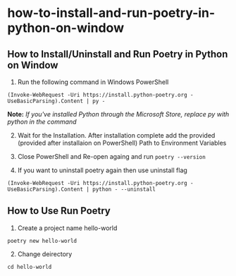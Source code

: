 # how-to-install-and-run-poetry-in-python-on-window

## How to Install/Uninstall and Run Poetry in Python on Window

1. Run the following command in Windows PowerShell

```
(Invoke-WebRequest -Uri https://install.python-poetry.org -UseBasicParsing).Content | py -
```

**Note:** _If you've installed Python through the Microsoft Store, replace py with python in the command_

2. Wait for the Installation. After installation complete add the provided (provided after installaion on PowerShell) Path to Environment Variables

3. Close PowerShell and Re-open againg and run
   `poetry --version`

4. If you want to uninstall poetry again then use uninstall flag

```
(Invoke-WebRequest -Uri https://install.python-poetry.org -UseBasicParsing).Content | python - --uninstall
```

## How to Use Run Poetry

1. Create a project name hello-world

```
poetry new hello-world
```

2. Change deirectory

```
cd hello-world
```
